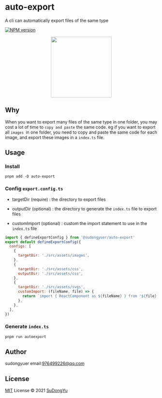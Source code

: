 # auto-export

A cli can automatically export files of the same type

[![NPM version](https://img.shields.io/github/package-json/v/sudongyuer/auto-export)](https://www.npmjs.com/package/auto-export)


<p align='center'>
<img src='https://git.poker/sudongyuer/image-bed/blob/master/20220710/---assets----images----a.159jjelqs5hc.png?raw=true' width='200'/>
</p>

## Why

When you want to export many files of the same type in one folder, you may cost a lot of time to `copy and paste` the same code. eg if you want to export all `images `in one folder, you need to copy and paste the same code for each image, and export these images in a `index.ts` file.

## Usage

### Install

```ball
pnpm add -D auto-export
```

### Config `export.config.ts`

- targetDir (require) : the directory to export files

- outputDir (optional) : the directory to generate the `index.ts` file to export files

- customImport (optional) : custom the import statement to use in the `index.ts` file 

```js
import { defineExportConfig } from '@sudongyuer/auto-export'
export default defineExportConfig({
  configs: [
    {
      targetDir: './src/assets/images',
    },
    {
      targetDir: './src/assets/css',
      outputDir: './src/assets/css',
    },
    {
      targetDir: './src/assets/svgs',
      customImport: (fileName, file) => {
        return `import { ReactComponent as ${fileName} } from '${file}'`
      },
    },
  ],
})

```

### Generate `index.ts`

```bash
pnpm run autoexport
```

## Author

sudongyuer email:976499226@qq.com

## License

[MIT](./LICENSE) License © 2021 [SuDongYu](https://github.com/sudongyuer)

